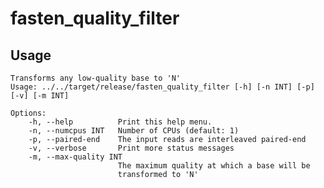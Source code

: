 # fasten_quality_filter

## Usage


    Transforms any low-quality base to 'N'
    Usage: ../../target/release/fasten_quality_filter [-h] [-n INT] [-p] [-v] [-m INT]
    
    Options:
        -h, --help          Print this help menu.
        -n, --numcpus INT   Number of CPUs (default: 1)
        -p, --paired-end    The input reads are interleaved paired-end
        -v, --verbose       Print more status messages
        -m, --max-quality INT
                            The maximum quality at which a base will be
                            transformed to 'N'
    
